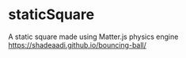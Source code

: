 # staticSquare
A static square made using Matter.js physics engine
https://shadeaadi.github.io/bouncing-ball/
